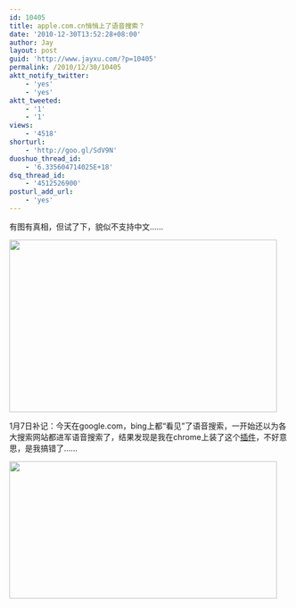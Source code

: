 ```yaml
---
id: 10405
title: apple.com.cn悄悄上了语音搜索？
date: '2010-12-30T13:52:28+08:00'
author: Jay
layout: post
guid: 'http://www.jayxu.com/?p=10405'
permalink: /2010/12/30/10405
aktt_notify_twitter:
    - 'yes'
    - 'yes'
aktt_tweeted:
    - '1'
    - '1'
views:
    - '4518'
shorturl:
    - 'http://goo.gl/SdV9N'
duoshuo_thread_id:
    - '6.335604714025E+18'
dsq_thread_id:
    - '4512526900'
posturl_add_url:
    - 'yes'
---
```


有图有真相，但试了下，貌似不支持中文……

<a href="http://www.jayxu.com/log/wp-content/uploads/2010/12/Apple.png"><img class="alignnone size-medium wp-image-10406" title="Apple" src="http://www.jayxu.com/log/wp-content/uploads/2010/12/Apple.png" alt="" width="480" height="309" /></a>

1月7日补记：今天在google.com，bing上都“看见”了语音搜索，一开始还以为各大搜索网站都进军语音搜索了，结果发现是我在chrome上装了这个<a href="https://chrome.google.com/webstore/detail/hhfkcobomkalfdlmkongnhnhahkmnaad" target="_blank">插件</a>，不好意思，是我搞错了……

<a href="http://www.jayxu.com/log/wp-content/uploads/2010/12/jayxu-Google-搜索-2.png"><img class="alignnone size-medium wp-image-10412" title="jayxu - Google 搜索-2" src="http://www.jayxu.com/log/wp-content/uploads/2010/12/jayxu-Google-搜索-2.png" alt="" width="480" height="246" /></a>